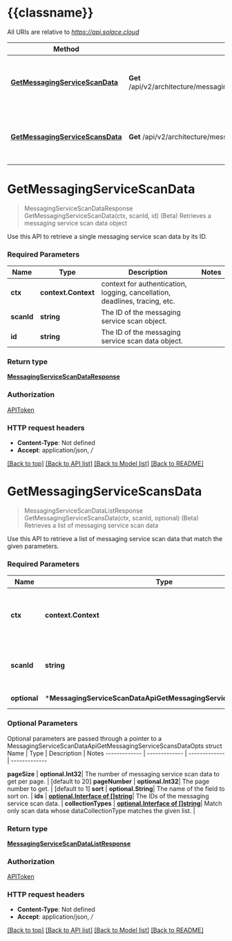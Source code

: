# {{classname}}

All URIs are relative to *https://api.solace.cloud*

Method | HTTP request | Description
------------- | ------------- | -------------
[**GetMessagingServiceScanData**](MessagingServiceScanDataApi.md#GetMessagingServiceScanData) | **Get** /api/v2/architecture/messagingServiceScans/{scanId}/dataCollection/{id} | (Beta) Retrieves a messaging service scan data object
[**GetMessagingServiceScansData**](MessagingServiceScanDataApi.md#GetMessagingServiceScansData) | **Get** /api/v2/architecture/messagingServiceScans/{scanId}/dataCollection | (Beta) Retrieves a list of messaging service scan data

# **GetMessagingServiceScanData**
> MessagingServiceScanDataResponse GetMessagingServiceScanData(ctx, scanId, id)
(Beta) Retrieves a messaging service scan data object

Use this API to retrieve a single messaging service scan data by its ID.

### Required Parameters

Name | Type | Description  | Notes
------------- | ------------- | ------------- | -------------
 **ctx** | **context.Context** | context for authentication, logging, cancellation, deadlines, tracing, etc.
  **scanId** | **string**| The ID of the messaging service scan object. | 
  **id** | **string**| The ID of the messaging service scan data object. | 

### Return type

[**MessagingServiceScanDataResponse**](MessagingServiceScanDataResponse.md)

### Authorization

[APIToken](../README.md#APIToken)

### HTTP request headers

 - **Content-Type**: Not defined
 - **Accept**: application/json, */*

[[Back to top]](#) [[Back to API list]](../README.md#documentation-for-api-endpoints) [[Back to Model list]](../README.md#documentation-for-models) [[Back to README]](../README.md)

# **GetMessagingServiceScansData**
> MessagingServiceScanDataListResponse GetMessagingServiceScansData(ctx, scanId, optional)
(Beta) Retrieves a list of messaging service scan data

Use this API to retrieve a list of messaging service scan data that match the given parameters.

### Required Parameters

Name | Type | Description  | Notes
------------- | ------------- | ------------- | -------------
 **ctx** | **context.Context** | context for authentication, logging, cancellation, deadlines, tracing, etc.
  **scanId** | **string**| The ID of the messaging service scan we want data for. | 
 **optional** | ***MessagingServiceScanDataApiGetMessagingServiceScansDataOpts** | optional parameters | nil if no parameters

### Optional Parameters
Optional parameters are passed through a pointer to a MessagingServiceScanDataApiGetMessagingServiceScansDataOpts struct
Name | Type | Description  | Notes
------------- | ------------- | ------------- | -------------

 **pageSize** | **optional.Int32**| The number of messaging service scan data to get per page. | [default to 20]
 **pageNumber** | **optional.Int32**| The page number to get. | [default to 1]
 **sort** | **optional.String**| The name of the field to sort on. | 
 **ids** | [**optional.Interface of []string**](string.md)| The IDs of the messaging service scan data. | 
 **collectionTypes** | [**optional.Interface of []string**](string.md)| Match only scan data whose dataCollectionType matches the given list. | 

### Return type

[**MessagingServiceScanDataListResponse**](MessagingServiceScanDataListResponse.md)

### Authorization

[APIToken](../README.md#APIToken)

### HTTP request headers

 - **Content-Type**: Not defined
 - **Accept**: application/json, */*

[[Back to top]](#) [[Back to API list]](../README.md#documentation-for-api-endpoints) [[Back to Model list]](../README.md#documentation-for-models) [[Back to README]](../README.md)

